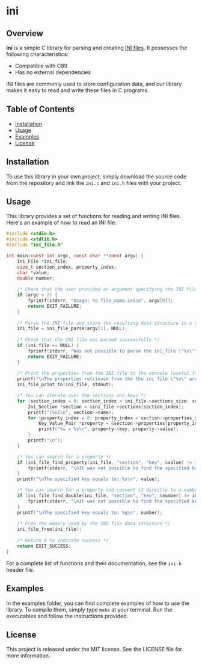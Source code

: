 # ini

## Overview

**ini** is a simple C library for parsing and creating [INI files](https://en.wikipedia.org/wiki/INI_file). It possesses the following characteristics:

- Compatible with C89
- Has no external dependencies

INI files are commonly used to store configuration data, and our library makes it easy to read and write these files in C programs.

## Table of Contents

- [Installation](#installation)
- [Usage](#usage)
- [Examples](#examples)
- [License](#license)

## Installation

To use this library in your own project, simply download the source code from the repository and link the `ini.c` and `ini.h` files with your project.

## Usage

This library provides a set of functions for reading and writing INI files. Here's an example of how to read an INI file:

```c
#include <stdio.h>
#include <stdlib.h>
#include "ini_file.h"

int main(const int argc, const char **const argv) {
    Ini_File *ini_file;
    size_t section_index, property_index;
    char *value;
    double number;
    
    /* Check that the user provided an argument specifying the INI file name */
    if (argc < 2) {
        fprintf(stderr, "Usage: %s file_name.ini\n", argv[0]);
        return EXIT_FAILURE;
    }
    
    /* Parse the INI file and store the resulting data structure in a variable */
    ini_file = ini_file_parse(argv[1], NULL);
    
    /* Check that the INI file was parsed successfully */
    if (ini_file == NULL) {
        fprintf(stderr, "Was not possible to parse the ini_file \"%s\"\n", argv[1]);
        return EXIT_FAILURE;
    }
    
    /* Print the properties from the INI file to the console (useful for debug purposes) */
    printf("\nThe properties retrieved from the the ini file \"%s\" are:\n\n", argv[1]);
    ini_file_print_to(ini_file, stdout);

    /* You can iterate over the sections and keys */
    for (section_index = 0; section_index < ini_file->sections_size; section_index++) {
        Ini_Section *section = &ini_file->sections[section_index];
        printf("[%s]\n", section->name);
        for (property_index = 0; property_index < section->properties_size; property_index++) {
            Key_Value_Pair *property = &section->properties[property_index];
            printf("%s = %s\n", property->key, property->value);
        }
        printf("\n");
    }

    /* You can search for a property */
    if (ini_file_find_property(ini_file, "section", "key", &value) != ini_no_error) {
        fprintf(stderr, "\nIt was not possible to find the specified key!\n");
    }
    printf("\nThe specified key equals to: %s\n", value);

    /* You can search for a property and convert it directly to a number */
    if (ini_file_find_double(ini_file, "section", "key", &number) != ini_no_error) {
        fprintf(stderr, "\nIt was not possible to find the specified key!\n");
    }
    printf("\nThe specified key equals to: %g\n", number);
    
    /* Free the memory used by the INI file data structure */
    ini_file_free(ini_file);
    
    /* Return 0 to indicate success */
    return EXIT_SUCCESS;
}
```

For a complete list of functions and their documentation, see the `ini.h` header file.

## Examples

In the examples folder, you can find complete examples of how to use the library. To compile them, simply type `make` at your terminal. Run the executables and follow the instructions provided.

## License

This project is released under the MIT license. See the LICENSE file for more information.
